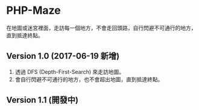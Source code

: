 # PHP-Maze
在地圖或迷宮裡面，走訪每一個地方，不會走回頭路，自行閃避不可通行的地方，直到抵達終點。

## Version 1.0 (2017-06-19 新增)
1. 透過 DFS (Depth-First-Search) 來走訪地圖。
2. 會自行閃避不可通行的地方，也不會超出地圖，直到抵達終點。

## Version 1.1 (開發中)